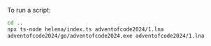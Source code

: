 To run a script:

```bash
cd ..
npx ts-node helena/index.ts adventofcode2024/1.lna
adventofcode2024/go/adventofcode2024.exe adventofcode2024/1.lna
```
